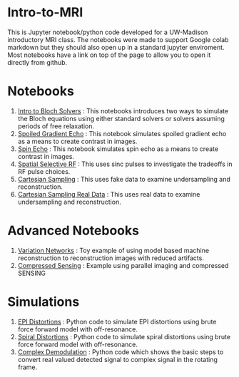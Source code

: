 # Intro-to-MRI
This is Jupyter notebook/python code developed for a UW-Madison introductory MRI class. The notebooks were made to support Google colab markdown but they should also open up in a standard jupyter enviroment. Most notebooks have a link on top of the page to allow you to open it directly from github. 

# Notebooks
1. [Intro to Bloch Solvers](NoteBooks/Intro_MRI_Bloch_Solvers.ipynb) : This notebooks introduces two ways to simulate the Bloch equations using either standard solvers or solvers assuming periods of free relaxation.
2. [Spoiled Gradient Echo](NoteBooks/Spoiled_Gradient_Echo.ipynb) : This notebook simulates spoiled gradient echo as a means to create contrast in images.
3. [Spin Echo](NoteBooks/Spin_Echo.ipynb) : This notebook simulates spin echo as a means to create contrast in images.
4. [Spatial Selective RF](NoteBooks/Selective_RF_Excitation.ipynb) : This uses sinc pulses to investigate the tradeoffs in RF pulse choices.
5. [Cartesian Sampling](NoteBooks/Simulated_Sampling.ipynb) : This uses fake data to examine undersampling and reconstruction.
6. [Cartesian Sampling Real Data](NoteBooks/Recon_Example.ipynb) : This uses real data to examine undersampling and reconstruction.


# Advanced Notebooks
1. [Variation Networks](AdvancedNoteBooks/VarNetToyExample.ipynb) : Toy example of using model based machine reconstruction to reconstruction images with reduced artifacts.
2. [Compressed Sensing](AdvancedNoteBooks/Constrained_Reconstruction_Demo.ipynb) : Example using parallel imaging and compressed SENSING

# Simulations 
1. [EPI Distortions](Simulations/epi_distortions.py) : Python code to simulate EPI distortions using brute force forward model with off-resonance. 
2. [Spiral Distortions](Simulations/spiral_distortions.py) : Python code to simulate spiral distortions using brute force forward model with off-resonance. 
3. [Complex Demodulation](Simulations/demodulation_example.py) : Python code which shows the basic steps to convert real valued detected signal to complex signal in the rotating frame.


